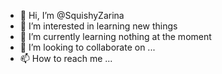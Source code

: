 - 👋 Hi, I’m @SquishyZarina
- 👀 I’m interested in learning new things
- 🌱 I’m currently learning nothing at the moment
- 💞️ I’m looking to collaborate on ...
- 📫 How to reach me ...

<!---
SquishyZarina/SquishyZarina is a ✨ special ✨ repository because its `README.md` (this file) appears on your GitHub profile.
You can click the Preview link to take a look at your changes.
--->
